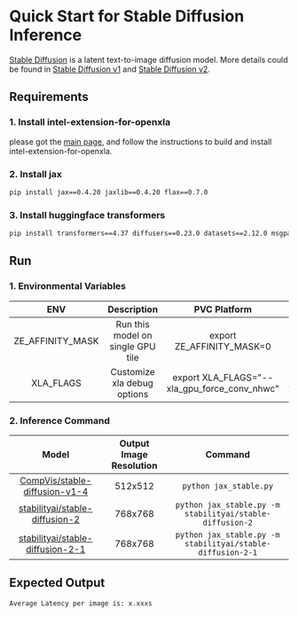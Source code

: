 # Quick Start for Stable Diffusion Inference

[Stable Diffusion](https://arxiv.org/abs/2112.10752) is a latent text-to-image diffusion model. More details could be found in [Stable Diffusion v1](https://github.com/CompVis/stable-diffusion) and [Stable Diffusion v2](https://github.com/Stability-AI/stablediffusion).

## Requirements

### 1. Install intel-extension-for-openxla

please got the [main page](https://github.com/intel/intel-extension-for-openxla/blob/main/README.md#build-and-install), and follow the instructions to build and install intel-extension-for-openxla.

### 2. Install jax
```bash
pip install jax==0.4.20 jaxlib==0.4.20 flax==0.7.0
```
### 3. Install huggingface transformers

```bash
pip install transformers==4.37 diffusers==0.23.0 datasets==2.12.0 msgpack==1.0.7
```
## Run

### 1. Environmental Variables

| **ENV** | **Description** | **PVC Platform** | **ATSM/DG2 Platform** | 
| :---: | :---: | :---: |:---: |
| ZE_AFFINITY_MASK | Run this model on single GPU tile |export ZE_AFFINITY_MASK=0 | export ZE_AFFINITY_MASK=0 |
| XLA_FLAGS | Customize xla debug options | export XLA_FLAGS="--xla_gpu_force_conv_nhwc" | export XLA_FLAGS="--xla_gpu_force_conv_nhwc" |

### 2. Inference Command

| **Model** | **Output Image Resolution** | **Command** | 
| :---: | :---: | :---: |
| [CompVis/stable-diffusion-v1-4](https://huggingface.co/CompVis/stable-diffusion-v1-4) | 512x512 | ```python jax_stable.py``` |
| [stabilityai/stable-diffusion-2](https://huggingface.co/stabilityai/stable-diffusion-2) | 768x768 | ```python jax_stable.py -m stabilityai/stable-diffusion-2``` |
| [stabilityai/stable-diffusion-2-1](https://huggingface.co/stabilityai/stable-diffusion-2-1) | 768x768 | ```python jax_stable.py -m stabilityai/stable-diffusion-2-1``` |

## Expected Output

```
Average Latency per image is: x.xxxs
```
